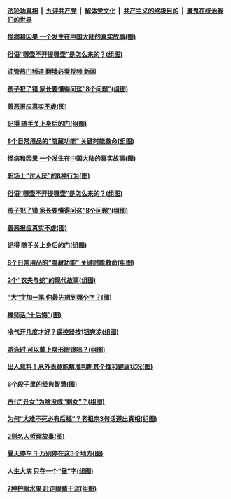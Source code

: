 ####  [法轮功真相](../../../../basic/blob/master/README.md?t=07110402) &nbsp;|&nbsp; [九评共产党](../../../../9ping.md/blob/master/README.md?t=07110402) &nbsp;|&nbsp; [解体党文化](../../../../jtdwh.md/blob/master/README.md?t=07110402)  &nbsp;|&nbsp; [共产主义的终极目的](../../../../gczydzjmd.md/blob/master/README.md?t=07110402) &nbsp;|&nbsp; [魔鬼在统治我们的世界](../../../../mgztzwmdsj.md/blob/master/README.md?t=07110402) 

#### [怪病和因果 一个发生在中国大陆的真实故事(图)](../pages/p8/1011002.md?t=07110402) 

#### [俗语“哪壶不开提哪壶”是怎么来的？(组图)](../pages/p8/1010836.md?t=07110402) 

#### [油管热门频道 翻墙必看视频 新闻](http://45.76.130.85:81/youtube.html?07110402)

#### [孩子犯了错 家长要懂得问这“8个问题”(组图)](../pages/p8/1011316.md?t=07110402) 

#### [善恶报应真实不虚(图)](../pages/p8/1002816.md?t=07110402) 

#### [记得 随手关上身后的门(组图)](../pages/p8/1010522.md?t=07110402) 

#### [8个日常用品的“隐藏功能” 关键时能救命(组图)](../pages/p8/1011205.md?t=07110402) 

#### [怪病和因果 一个发生在中国大陆的真实故事(图)](../pages/p8/1011002.md?t=07110402) 

#### [职场上“讨人厌”的8种行为(图)](../pages/p8/1011361.md?t=07110402) 

#### [俗语“哪壶不开提哪壶”是怎么来的？(组图)](../pages/p8/1010836.md?t=07110402) 

#### [孩子犯了错 家长要懂得问这“8个问题”(组图)](../pages/p8/1011316.md?t=07110402) 

#### [善恶报应真实不虚(图)](../pages/p8/1002816.md?t=07110402) 

#### [记得 随手关上身后的门(组图)](../pages/p8/1010522.md?t=07110402) 

#### [8个日常用品的“隐藏功能” 关键时能救命(组图)](../pages/p8/1011205.md?t=07110402) 

#### [2个“农夫与蛇”的现代故事(组图)](../pages/p8/1010851.md?t=07110402) 

#### [“大”字加一笔 你最先想到哪个字？(图)](../pages/p8/1011122.md?t=07110402) 

#### [禅师话“十后悔”(图)](../pages/p8/1011005.md?t=07110402) 

#### [冷气开几度才好？遥控器按1钮爽凉(组图)](../pages/p8/1011114.md?t=07110402) 

#### [游泳时 可以戴上隐形眼镜吗？(组图)](../pages/p8/1011106.md?t=07110402) 

#### [出人意料！从外表竟能精准判断其个性和健康状况(图)](../pages/p8/1010979.md?t=07110402) 

#### [6个段子里的经典智慧(图)](../pages/p8/1010572.md?t=07110402) 

#### [古代“丑女”为啥没成“剩女”？(组图)](../pages/p8/1011019.md?t=07110402) 

#### [为何“大难不死必有后福”？老祖宗3句话道出真相(组图)](../pages/p8/1010986.md?t=07110402) 

#### [2则名人哲理故事(图)](../pages/p8/1010421.md?t=07110402) 

#### [夏天停车 千万别停在这3个地方(图)](../pages/p8/1010514.md?t=07110402) 

#### [人生大病 只在一个“傲”字(组图)](../pages/p8/1010891.md?t=07110402) 

#### [7种护眼水果 赶走眼睛干涩(组图)](../pages/p8/1010842.md?t=07110402) 

<img src='http://gfw-breaker.win/goodnews/indexes/p8.md' width='0px' height='0px'/>
